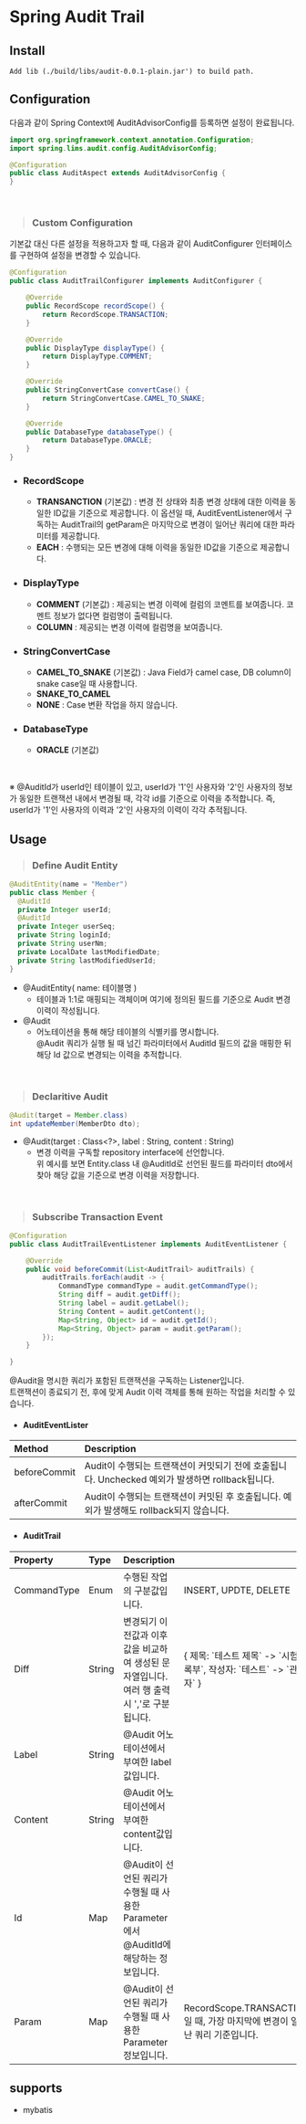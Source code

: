 # Spring Audit Trail

## Install
```
Add lib (./build/libs/audit-0.0.1-plain.jar') to build path.
```

## Configuration
다음과 같이 Spring Context에 AuditAdvisorConfig를 등록하면 설정이 완료됩니다.
```java
import org.springframework.context.annotation.Configuration;
import spring.lims.audit.config.AuditAdvisorConfig;

@Configuration
public class AuditAspect extends AuditAdvisorConfig {
}
```

<br/>

> ### Custom Configuration
기본값 대신 다른 설정을 적용하고자 할 때, 다음과 같이 AuditConfigurer 인터페이스를 구현하여 설정을 변경할 수 있습니다.

```java
@Configuration
public class AuditTrailConfigurer implements AuditConfigurer {

    @Override
    public RecordScope recordScope() {
        return RecordScope.TRANSACTION;
    }

    @Override
    public DisplayType displayType() {
        return DisplayType.COMMENT;
    }

    @Override
    public StringConvertCase convertCase() {
        return StringConvertCase.CAMEL_TO_SNAKE;
    }

    @Override
    public DatabaseType databaseType() {
        return DatabaseType.ORACLE;
    }
}
```

- ### RecordScope
  + <b>TRANSANCTION</b> (기본값) : 변경 전 상태와 최종 변경 상태에 대한 이력을 동일한 ID값을 기준으로 제공합니다. 이 옵션일 때, AuditEventListener에서 구독하는 AuditTrail의 getParam은 마지막으로 변경이 일어난 쿼리에 대한 파라미터를 제공합니다.
  + <b>EACH</b> : 수행되는 모든 변경에 대해 이력을 동일한 ID값을 기준으로 제공합니다.

- ### DisplayType
  + <b>COMMENT</b> (기본값) : 제공되는 변경 이력에 컬럼의 코멘트를 보여줍니다. 코멘트 정보가 없다면 컬럼명이 출력됩니다.
  + <b>COLUMN</b> : 제공되는 변경 이력에 컬럼명을 보여줍니다.

- ### StringConvertCase
  + <b>CAMEL_TO_SNAKE</b> (기본값) : Java Field가 camel case, DB column이 snake case일 때 사용합니다.  
  + <b>SNAKE_TO_CAMEL</b>
  + <b>NONE</b> : Case 변환 작업을 하지 않습니다.
- ### DatabaseType
  + <b>ORACLE</b> (기본값) 

<br/>

※ @AuditId가 userId인 테이블이 있고, userId가 '1'인 사용자와 '2'인 사용자의 정보가 동일한 트랜잭션 내에서 변경될 때, 각각 id를 기준으로 이력을 추적합니다. 즉, userId가 '1'인 사용자의 이력과 '2'인 사용자의 이력이 각각 추적됩니다.

## Usage

> ### Define Audit Entity
```java
@AuditEntity(name = "Member")
public class Member {
  @AuditId
  private Integer userId;
  @AuditId
  private Integer userSeq;
  private String loginId;
  private String userNm;
  private LocalDate lastModifiedDate;
  private String lastModifiedUserId;
}
```
- @AuditEntity( name: 테이블명 )
  + 테이블과 1:1로 매핑되는 객체이며 여기에 정의된 필드를 기준으로 Audit 변경 이력이 작성됩니다.
- @Audit
  + 어노테이션을 통해 해당 테이블의 식별키를 명시합니다. <br/> @Audit 쿼리가 실행 될 때 넘긴 파라미터에서 AuditId 필드의 값을 매핑한 뒤 해당 Id 값으로 변경되는 이력을 추적합니다.

<br/>

> ### Declaritive Audit
```java
@Audit(target = Member.class)
int updateMember(MemberDto dto);
```
- @Audit(target : Class<?>, label : String, content : String) <br/>
  + 변경 이력을 구독할 repository interface에 선언합니다. <br/>
  위 예시를 보면 Entity.class 내 @AuditId로 선언된 필드를 파라미터 dto에서 찾아 해당 값을 기준으로 변경 이력을 저장합니다.

<br/>

> ### Subscribe Transaction Event
```java
@Configuration
public class AuditTrailEventListener implements AuditEventListener {

    @Override
    public void beforeCommit(List<AuditTrail> auditTrails) {
        auditTrails.forEach(audit -> {
            CommandType commandType = audit.getCommandType();
            String diff = audit.getDiff();
            String label = audit.getLabel();
            String Content = audit.getContent();
            Map<String, Object> id = audit.getId();
            Map<String, Object> param = audit.getParam();
        });
    }

}
```

@Audit을 명시한 쿼리가 포함된 트랜잭션을 구독하는 Listener입니다. <br/> 
트랜잭션이 종료되기 전, 후에 맞게 Audit 이력 객체를 통해 원하는 작업을 처리할 수 있습니다.

- #### AuditEventLister
| Method       | Description                                                                         |
|:-------------|:------------------------------------------------------------------------------------|
| beforeCommit | Audit이 수행되는 트랜잭션이 커밋되기 전에 호출됩니다. Unchecked 예외가 발생하면 rollback됩니다.
| afterCommit  | Audit이 수행되는 트랜잭션이 커밋된 후 호출됩니다. 예외가 발생해도 rollback되지 않습니다.


- #### AuditTrail
| Property    | Type  | Description                                                                  |                                                          |
|:------------|:-------|:----------------------------------------------------------------------------|:---------------------------------------------------------|
| CommandType | Enum  | 수행된 작업의 구분값입니다.                                                      | INSERT, UPDTE, DELETE                                    
| Diff        | String| 변경되기 이전값과 이후값을 비교하여 생성된 문자열입니다. 여러 행 출력 시 ','로 구분됩니다. | { 제목: \`테스트 제목\` -> \`시험기록부\`, 작성자: \`테스트\` -> \`관리자\` } 
| Label       | String| @Audit 어노테이션에서 부여한 label값입니다.                                       |
| Content     | String| @Audit 어노테이션에서 부여한 content값입니다.                                     |
| Id          | Map   | @Audit이 선언된 쿼리가 수행될 때 사용한 Parameter에서 @AuditId에 해당하는 정보입니다.  |         
| Param       | Map   | @Audit이 선언된 쿼리가 수행될 때 사용한 Parameter 정보입니다.                       | RecordScope.TRANSACTION일 때, 가장 마지막에 변경이 일어난 쿼리 기준입니다.         


## supports
- mybatis
